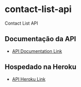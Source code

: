 # contact-list-api

Contact List API

## Documentação da API

- [API Documentation Link](https://helio2f-contact-list-api.herokuapp.com/documentation/)

## Hospedado na Heroku

- [API Heroku Link](https://helio2f-contact-list-api.herokuapp.com/)
